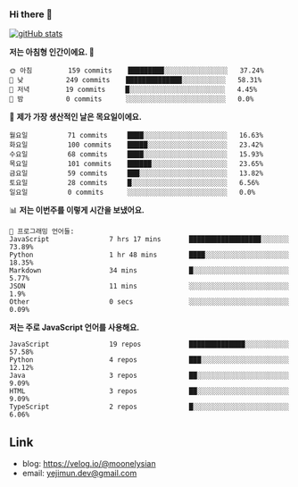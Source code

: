 ### Hi there 👋

<!--
**moonelysian/moonelysian** is a ✨ _special_ ✨ repository because its `README.md` (this file) appears on your GitHub profile.

Here are some ideas to get you started:

- 🔭 I’m currently working on ...
- 🌱 I’m currently learning ...
- 👯 I’m looking to collaborate on ...
- 🤔 I’m looking for help with ...
- 💬 Ask me about ...
- 📫 How to reach me: ...
- 😄 Pronouns: ...
- ⚡ Fun fact: ...
-->

<!-- [![wakatime stats](https://github-readme-stats.vercel.app/api/wakatime?username=moonelysian)](https://github.com/anuraghazra/github-readme-stats) -->

[![gitHub stats](https://github-readme-stats.vercel.app/api?username=moonelysian&show_icons=true)](https://github.com/anuraghazra/github-readme-stats)

<!--START_SECTION:waka-->
**저는 아침형 인간이에요. 🐤** 

```text
🌞 아침         159 commits    █████████░░░░░░░░░░░░░░░░   37.24% 
🌆 낮　         249 commits    ██████████████░░░░░░░░░░░   58.31% 
🌃 저녁         19 commits     █░░░░░░░░░░░░░░░░░░░░░░░░   4.45% 
🌙 밤　         0 commits      ░░░░░░░░░░░░░░░░░░░░░░░░░   0.0%

```
📅 **제가 가장 생산적인 날은 목요일이에요.** 

```text
월요일          71 commits     ████░░░░░░░░░░░░░░░░░░░░░   16.63% 
화요일          100 commits    █████░░░░░░░░░░░░░░░░░░░░   23.42% 
수요일          68 commits     ████░░░░░░░░░░░░░░░░░░░░░   15.93% 
목요일          101 commits    ██████░░░░░░░░░░░░░░░░░░░   23.65% 
금요일          59 commits     ███░░░░░░░░░░░░░░░░░░░░░░   13.82% 
토요일          28 commits     █░░░░░░░░░░░░░░░░░░░░░░░░   6.56% 
일요일          0 commits      ░░░░░░░░░░░░░░░░░░░░░░░░░   0.0%

```


📊 **저는 이번주를 이렇게 시간을 보냈어요.** 

```text
💬 프로그래밍 언어들: 
JavaScript               7 hrs 17 mins       ██████████████████░░░░░░░   73.89% 
Python                   1 hr 48 mins        ████░░░░░░░░░░░░░░░░░░░░░   18.35% 
Markdown                 34 mins             █░░░░░░░░░░░░░░░░░░░░░░░░   5.77% 
JSON                     11 mins             ░░░░░░░░░░░░░░░░░░░░░░░░░   1.9% 
Other                    0 secs              ░░░░░░░░░░░░░░░░░░░░░░░░░   0.09%

```

**저는 주로 JavaScript 언어를 사용해요.** 

```text
JavaScript               19 repos            ██████████████░░░░░░░░░░░   57.58% 
Python                   4 repos             ███░░░░░░░░░░░░░░░░░░░░░░   12.12% 
Java                     3 repos             ██░░░░░░░░░░░░░░░░░░░░░░░   9.09% 
HTML                     3 repos             ██░░░░░░░░░░░░░░░░░░░░░░░   9.09% 
TypeScript               2 repos             █░░░░░░░░░░░░░░░░░░░░░░░░   6.06%

```



<!--END_SECTION:waka-->


## Link
- blog: https://velog.io/@moonelysian
- email: yejimun.dev@gmail.com
